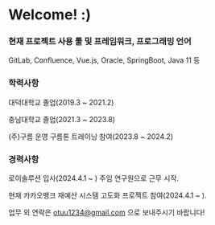 # Welcome! :)

### 현재 프로젝트 사용 툴 및 프레임워크, 프로그래밍 언어

GitLab, Confluence, Vue.js, Oracle, SpringBoot, Java 11 등

### 학력사항
대덕대학교 졸업(2019.3 ~ 2021.2)

충남대학교 졸업(2021.3 ~ 2023.8)

(주)구름 운영 구름톤 트레이닝 참여(2023.8 ~ 2024.2)



### 경력사항
로이솔루션 입사(2024.4.1 ~ ) 주임 연구원으로 근무 시작.

현재 카카오뱅크 재예산 시스템 고도화 프로젝트 참여(2024.4.1 ~ ). 

업무 외 연락은 otuu1234@gmail.com 으로 보내주시기 바랍니다!
